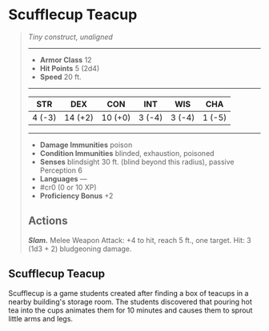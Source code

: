 # Scufflecup Teacup
>*Tiny construct, unaligned*
>___
>- **Armor Class** 12
>- **Hit Points** 5 (2d4)
>- **Speed** 20 ft.
>___
>|STR|DEX|CON|INT|WIS|CHA|
>|:---:|:---:|:---:|:---:|:---:|:---:|
>|4 (-3)|14 (+2)|10 (+0)|3 (-4)|3 (-4)|1 (-5)|
>___
>- **Damage Immunities** poison
>- **Condition Immunities** blinded, exhaustion, poisoned
>- **Senses** blindsight 30 ft. (blind beyond this radius), passive Perception 6
>- **Languages** —
>- #cr0 (0 or 10 XP)
>- **Proficiency Bonus** +2
>## Actions
>***Slam.*** Melee Weapon Attack: +4 to hit, reach 5 ft., one target. Hit: 3 (1d3 + 2) bludgeoning damage.

## Scufflecup Teacup

Scufflecup is a game students created after finding a box of teacups in a nearby building's storage room. The students discovered that pouring hot tea into the cups animates them for 10 minutes and causes them to sprout little arms and legs.